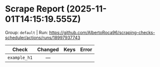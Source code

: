# Scrape Report (2025-11-01T14:15:19.555Z)

Group: `default`  |  Run: https://github.com/AlbertoRoca96/scraping-checks-scheduler/actions/runs/18997937743

| Check | Changed | Keys | Error |
|---|:---:|:--|:--|
| `example_h1` | — |  |  |
